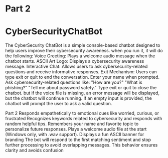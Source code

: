 # Part 2
# CyberSecurityChatBot
The CyberSecurity ChatBot is a simple console-based chatbot designed to help users improve their cybersecurity awareness.
when you run it, it will do the following:
Voice Greeting: Plays a welcome audio message when the chatbot starts.
ASCII Art Logo: Displays a cybersecurity awareness message.
Interactive Chat: Allows users to ask cybersecurity-related questions and receive informative responses.
Exit Mechanism: Users can type exit or quit to end the conversation.
Enter your name when prompted.
Ask cybersecurity-related questions like:
"How are you?"
"What is phishing?"
"Tell me about password safety."
Type exit or quit to close the chatbot.
but if the voice file is missing, an error message will be displayed, but the chatbot will continue running.
If an empty input is provided, the chatbot will prompt the user to ask a valid question.

Part 2
Responds empathetically to emotional cues like worried, curious, or frustrated
Recognizes keywords related to cybersecurity and responds with random helpful tips.
Remembers your name and favorite topic to personalize future responses.
Plays a welcome audio file at the start (Windows only, with .wav support).
Displays a fun ASCII banner for branding
The bot will respond to the first matching sentiment and stop further processing to avoid overlapping messages.
This behavior ensures clarity and avoids confusion
